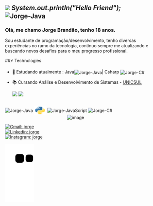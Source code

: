 ## <img src="https://raw.githubusercontent.com/alexnaiman/alexnaiman/master/resources/welcomeglitch.gif" width="60px" style="max-width: 100%;"></a> *System.out.println("Hello Friend");* <img align="center" alt="Jorge-Java" height="40" width="50" src="https://cdn.jsdelivr.net/gh/devicons/devicon/icons/redhat/redhat-original.svg" />


### Olá, me chamo Jorge Brandão, tenho 18 anos.
Sou estudante de programação/desenvolvimento, tenho diversas experiências no ramo da tecnologia, contínuo sempre me atualizando e buscando novos desafios para o meu progresso profissional.

##⚡ Technologies

- 🌱 Estudando atualmente : Java<img align="center" alt="Jorge-Java" height="20" width="30" src="https://cdn.jsdelivr.net/gh/devicons/devicon/icons/java/java-original.svg">| Csharp <img align="center" alt="Jorge-C#" height="20" width="30" src="https://cdn.jsdelivr.net/gh/devicons/devicon/icons/csharp/csharp-original.svg" />

- 📚 Cursando Análise e Desenvolvimento de Sistemas - [UNICSUL](https://www.cruzeirodosulvirtual.com.br)

  <div>

    <img height="170em"   align="center" src="https://github-readme-stats.vercel.app/api?username=JorgeBranda0&show_icons=true&theme=dark&include_all_commits=true&count_private=true">
  <img height="170em" align="center" src="https://github-readme-stats.vercel.app/api/top-langs/?username=JorgeBranda0&&layout=compact&hide=shell&theme=dark">
  
      

  </div>
  
<div style="display: inline_block"><br>
  <i class="devicon-java-plain-wordmark colored"></i>
  <img align="center" alt="Jorge-Java" height="30" width="40" src="https://cdn.jsdelivr.net/gh/devicons/devicon/icons/java/java-original.svg">
  <img align="center" alt="Jorge-Python" height="30" width="40" src="https://raw.githubusercontent.com/devicons/devicon/master/icons/python/python-original.svg">
  <img align="center" alt="Jorge-JavaScript" height="30" width="40" src="https://cdn.jsdelivr.net/gh/devicons/devicon/icons/javascript/javascript-original.svg" />
  <img align="center" alt="Jorge-C#" height="30" width="40" src="https://cdn.jsdelivr.net/gh/devicons/devicon/icons/csharp/csharp-original.svg" />
</div>

<div>
  <img align="right" alt="image" width="300" height="300" src="https://images-wixmp-ed30a86b8c4ca887773594c2.wixmp.com/f/a0e539ef-d4d6-4078-81fd-23c381da3941/ddyvi7c-629e49b4-55cf-47a6-8d60-1edfe2b4198f.gif?token=eyJ0eXAiOiJKV1QiLCJhbGciOiJIUzI1NiJ9.eyJzdWIiOiJ1cm46YXBwOjdlMGQxODg5ODIyNjQzNzNhNWYwZDQxNWVhMGQyNmUwIiwiaXNzIjoidXJuOmFwcDo3ZTBkMTg4OTgyMjY0MzczYTVmMGQ0MTVlYTBkMjZlMCIsIm9iaiI6W1t7InBhdGgiOiJcL2ZcL2EwZTUzOWVmLWQ0ZDYtNDA3OC04MWZkLTIzYzM4MWRhMzk0MVwvZGR5dmk3Yy02MjllNDliNC01NWNmLTQ3YTYtOGQ2MC0xZWRmZTJiNDE5OGYuZ2lmIn1dXSwiYXVkIjpbInVybjpzZXJ2aWNlOmZpbGUuZG93bmxvYWQiXX0.ZGey8SB4L_XGX-nP4OVenu2cyykTctkPq7JKTZLP7OM">
    
 
  </div>
  
  ##
  
[![Gmail: jorge](https://img.shields.io/badge/-Gmail-green?style=flat-square&logo=Gmail&logoColor=white&link=brandaoneto01@gmail.com)](brandaoneto01@gmail.com)
[![Linkedin: jorge](https://img.shields.io/badge/-Linkedin-blue?style=flat-square&logo=Linkedin&logoColor=white&link=https://https://www.linkedin.com/in/jorgebrandaon/)](https://www.linkedin.com/in/jorgebrandaon/)
[![Instagram: jorge](https://img.shields.io/badge/-Instagram-red?style=flat-square&logo=Instagram&logoColor=white&link=https://https://www.instagram.com/jorgebrandaojj/)](https://www.instagram.com/jorgebrandaojj/)  

  ![Snake animation](https://github.com/JorgeBranda0/JorgeBranda0/blob/output/github-contribution-grid-snake.svg)

</div>

